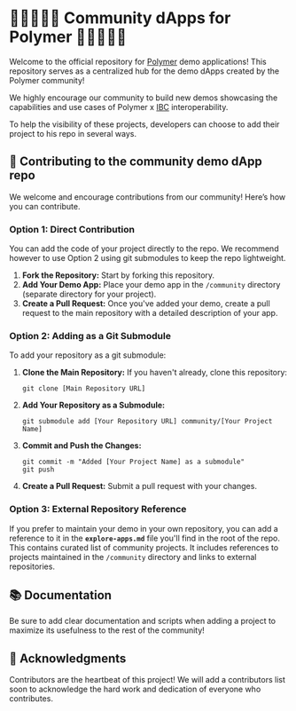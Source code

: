 # 🦸🏼🦸🏾‍♂️ Community dApps for Polymer 🦸🏾‍♀️🦸🏻

Welcome to the official repository for [Polymer](https://polymerlabs.org) demo applications! This repository serves as a centralized hub for the demo dApps created by the Polymer community!

We highly encourage our community to build new demos showcasing the capabilities and use cases of Polymer x [IBC](https://ibcprotocol.dev) interoperability.

To help the visibility of these projects, developers can choose to add their project to his repo in several ways.

## 🤝 Contributing to the community demo dApp repo

We welcome and encourage contributions from our community! Here’s how you can contribute.

### Option 1: Direct Contribution

You can add the code of your project directly to the repo. We recommend however to use Option 2 using git submodules to keep the repo lightweight.

1. **Fork the Repository:** Start by forking this repository.
2. **Add Your Demo App:** Place your demo app in the `/community` directory (separate directory for your project).
3. **Create a Pull Request:** Once you've added your demo, create a pull request to the main repository with a detailed description of your app.

### Option 2: Adding as a Git Submodule

To add your repository as a git submodule:

1. **Clone the Main Repository:** If you haven't already, clone this repository:
   ```
   git clone [Main Repository URL]
   ```
2. **Add Your Repository as a Submodule:**
   ```
   git submodule add [Your Repository URL] community/[Your Project Name]
   ```
3. **Commit and Push the Changes:**
   ```
   git commit -m "Added [Your Project Name] as a submodule"
   git push
   ```
4. **Create a Pull Request:** Submit a pull request with your changes.

### Option 3: External Repository Reference

If you prefer to maintain your demo in your own repository, you can add a reference to it in the **`explore-apps.md`** file you'll find in the root of the repo. This contains curated list of community projects. It includes references to projects maintained in the `/community` directory and links to external repositories.

## 📚 Documentation

Be sure to add clear documentation and scripts when adding a project to maximize its usefulness to the rest of the community!

## 🏅 Acknowledgments

Contributors are the heartbeat of this project! We will add a contributors list soon to acknowledge the hard work and dedication of everyone who contributes.